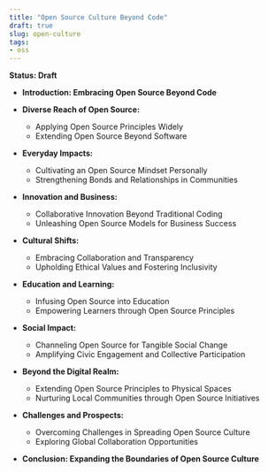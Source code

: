 ```yaml
---
title: "Open Source Culture Beyond Code"
draft: true
slug: open-culture
tags:
- oss
---
```


**Status: Draft**

- **Introduction: Embracing Open Source Beyond Code**

- **Diverse Reach of Open Source:**
  - Applying Open Source Principles Widely
  - Extending Open Source Beyond Software

- **Everyday Impacts:**
  - Cultivating an Open Source Mindset Personally
  - Strengthening Bonds and Relationships in Communities

- **Innovation and Business:**
  - Collaborative Innovation Beyond Traditional Coding
  - Unleashing Open Source Models for Business Success

- **Cultural Shifts:**
  - Embracing Collaboration and Transparency
  - Upholding Ethical Values and Fostering Inclusivity

- **Education and Learning:**
  - Infusing Open Source into Education
  - Empowering Learners through Open Source Principles

- **Social Impact:**
  - Channeling Open Source for Tangible Social Change
  - Amplifying Civic Engagement and Collective Participation

- **Beyond the Digital Realm:**
  - Extending Open Source Principles to Physical Spaces
  - Nurturing Local Communities through Open Source Initiatives

- **Challenges and Prospects:**
  - Overcoming Challenges in Spreading Open Source Culture
  - Exploring Global Collaboration Opportunities

- **Conclusion: Expanding the Boundaries of Open Source Culture**
